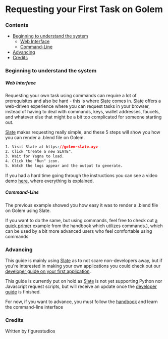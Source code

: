 # Requesting your First Task on Golem

### Contents

- [Beginning to understand the system](#beginning-to-understand-the-system)
  - [Web Interface](#web-interface)
  - [Command-Line](#command-line)
- [Advancing](#advancing)
- [Credits](#credits)


### Beginning to understand the system

##### Web Interface
Requesting your own task using commands can require a lot of prerequisites and also be hard - this is where [Slate](https://golem-slate.xyz/) comes in. [Slate](https://golem-slate.xyz/) offers a web-driven experience where you can request tasks in your browser, instead of having to deal with commands, keys, wallet addresses, faucets, and whatever else that might be a bit too complicated for someone starting out.

[Slate](https://golem-slate.xyz/) makes requesting really simple, and these 5 steps will show you how you can render a .blend file on Golem.

```css
1. Visit Slate at https://golem-slate.xyz
2. Click "Create a new SLATE".
3. Wait for Yagna to load.
4. Click the "Run" icon.
5. Watch the logs appear and the output to generate.
```

If you had a hard time going through the instructions you can see a video demo [here](https://www.youtube.com/watch?v=ZtcffGY5asY), where everything is explained.
##### Command-Line
The previous example showed you how easy it was to render a .blend file on Golem using Slate.

If you want to do the same, but using commands, feel free to check out [a quick primer](https://handbook.golem.network/requestor-tutorials/flash-tutorial-of-requestor-development) example from the handbook which utilizes commands.), which can be used by a bit more advanced users who feel comfortable using commands.
### Advancing
This guide is mainly using [Slate](https://golem-slate.xyz/) as to not scare non-developers away, but if you're interested in making your own applications you could check out our [developer guide on your first application](https://github.com/figurestudios/community-golem-docs/blob/main/developing/creating-your-first-app.md).

This guide is currently put on hold as [Slate](https://golem-slate.xyz/) is not yet supporting Python nor Javascript request scripts, but will receive an update once the [developer guide](https://github.com/figurestudios/community-golem-docs/blob/main/developing/creating-your-first-app.md) is finished.

For now, if you want to advance, you must follow the [handbook](https://handbook.golem.network/requestor-tutorials/flash-tutorial-of-requestor-development) and learn the command-line interface


### Credits
Written by figurestudios
